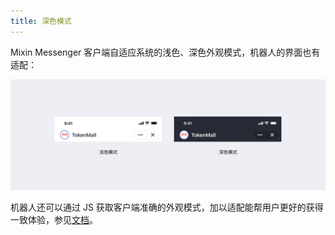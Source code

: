 ```yaml
---
title: 深色模式
---
```


Mixin Messenger 客户端自适应系统的浅色、深色外观模式，机器人的界面也有适配：

![深色模式](./dark-mode.png)

机器人还可以通过 JS 获取客户端准确的外观模式，加以适配能帮用户更好的获得一致体验，参见[文档](/js-bridge)。